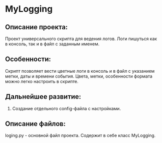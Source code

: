 # MyLogging
## Описание проекта:
Проект универсального скрипта для ведения логов. Логи пишуться как в консоль, так и в файл с заданным именем.
## Особенности:
Скрипт позволяет вести цветные логи в консоль и в файл с указанием метки, даты и времени события. Цвета, метки, особенности формата можно легко настроить в скрипте.
## Дальнейшее развитие:
1) Создание отдельного config-файла с настройками.
## Описание файлов:
loging.py - основной файл проекта. Содержит в себе класс MyLogging.

